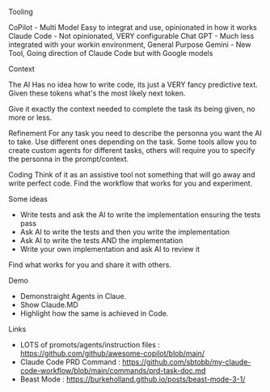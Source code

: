 
Tooling

CoPilot - Multi Model  Easy to integrat and use, opinionated in how it works
Claude Code - Not opinionated, VERY configurable
Chat GPT - Much less integrated with your workin environment, General Purpose
Gemini - New Tool, Going direction of Claude Code but with Google models


Context

The AI Has no idea how to write code, its just a VERY fancy predictive text. Given these tokens what's the most likely next token.

Give it exactly the context needed to complete the task its being given, no more or less. 


Refinement
For any task you need to describe the personna you want the AI to take. Use different ones depending on the task.  Some tools allow you to create custom agents for different tasks, others will require you to specify the personna in the prompt/context.

Coding
Think of it as an assistive tool not something that will go away and write perfect code. Find the workflow that works for you and experiment.

Some ideas

- Write tests and ask the AI to write the implementation ensuring the tests pass
- Ask AI to write the tests and then you write the implementation
- Ask AI to write the tests AND the implementation
- Write your own implementation and ask AI to review it

Find what works for you and share it with others.


Demo

* Demonstraight Agents in Claue.
* Show Claude.MD
* Highlight how the same is achieved in Code.


Links
* LOTS of promots/agents/instruction files : https://github.com/github/awesome-copilot/blob/main/
* Claude Code PRD Command : https://github.com/sbtobb/my-claude-code-workflow/blob/main/commands/prd-task-doc.md
* Beast Mode : https://burkeholland.github.io/posts/beast-mode-3-1/



